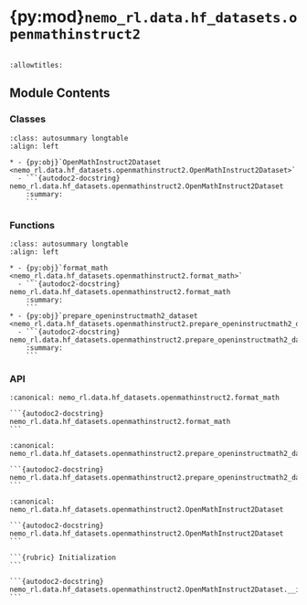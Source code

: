 # {py:mod}`nemo_rl.data.hf_datasets.openmathinstruct2`

```{py:module} nemo_rl.data.hf_datasets.openmathinstruct2
```

```{autodoc2-docstring} nemo_rl.data.hf_datasets.openmathinstruct2
:allowtitles:
```

## Module Contents

### Classes

````{list-table}
:class: autosummary longtable
:align: left

* - {py:obj}`OpenMathInstruct2Dataset <nemo_rl.data.hf_datasets.openmathinstruct2.OpenMathInstruct2Dataset>`
  - ```{autodoc2-docstring} nemo_rl.data.hf_datasets.openmathinstruct2.OpenMathInstruct2Dataset
    :summary:
    ```
````

### Functions

````{list-table}
:class: autosummary longtable
:align: left

* - {py:obj}`format_math <nemo_rl.data.hf_datasets.openmathinstruct2.format_math>`
  - ```{autodoc2-docstring} nemo_rl.data.hf_datasets.openmathinstruct2.format_math
    :summary:
    ```
* - {py:obj}`prepare_openinstructmath2_dataset <nemo_rl.data.hf_datasets.openmathinstruct2.prepare_openinstructmath2_dataset>`
  - ```{autodoc2-docstring} nemo_rl.data.hf_datasets.openmathinstruct2.prepare_openinstructmath2_dataset
    :summary:
    ```
````

### API

````{py:function} format_math(data: dict[str, str | float | int], output_key: str = 'expected_answer') -> dict[str, list[typing.Any] | str]
:canonical: nemo_rl.data.hf_datasets.openmathinstruct2.format_math

```{autodoc2-docstring} nemo_rl.data.hf_datasets.openmathinstruct2.format_math
```
````

````{py:function} prepare_openinstructmath2_dataset(split: str = 'train_1M', seed: int = 42, test_size: float = 0.05, output_key: str = 'expected_answer') -> dict[str, datasets.Dataset | None]
:canonical: nemo_rl.data.hf_datasets.openmathinstruct2.prepare_openinstructmath2_dataset

```{autodoc2-docstring} nemo_rl.data.hf_datasets.openmathinstruct2.prepare_openinstructmath2_dataset
```
````

````{py:class} OpenMathInstruct2Dataset(split: str = 'train_1M', seed: int = 42, test_size: float = 0.05, output_key: str = 'expected_answer', prompt_file: typing.Optional[str] = None)
:canonical: nemo_rl.data.hf_datasets.openmathinstruct2.OpenMathInstruct2Dataset

```{autodoc2-docstring} nemo_rl.data.hf_datasets.openmathinstruct2.OpenMathInstruct2Dataset
```

```{rubric} Initialization
```

```{autodoc2-docstring} nemo_rl.data.hf_datasets.openmathinstruct2.OpenMathInstruct2Dataset.__init__
```

````
